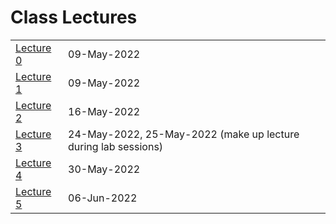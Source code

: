 
# Class Lectures
|          |            |
|----------|:-----------|
|[Lecture 0](lecture00.md)| 09-May-2022 |
|[Lecture 1](lecture01.md)| 09-May-2022 |
|[Lecture 2](lecture02.md)| 16-May-2022 |
|[Lecture 3](lecture03.md)| 24-May-2022, 25-May-2022 (make up lecture during lab sessions) |
|[Lecture 4](lecture04.md)| 30-May-2022 |
|[Lecture 5](lecture05.md)| 06-Jun-2022 |